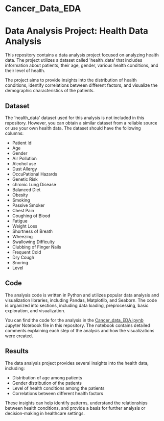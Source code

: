 # Cancer_Data_EDA
# Data Analysis Project: Health Data Analysis

This repository contains a data analysis project focused on analyzing health data. The project utilizes a dataset called 'health_data' that includes information about patients, their age, gender, various health conditions, and their level of health.

The project aims to provide insights into the distribution of health conditions, identify correlations between different factors, and visualize the demographic characteristics of the patients.

## Dataset

The 'health_data' dataset used for this analysis is not included in this repository. However, you can obtain a similar dataset from a reliable source or use your own health data. The dataset should have the following columns:

- Patient Id
- Age
- Gender
- Air Pollution
- Alcohol use
- Dust Allergy
- OccuPational Hazards
- Genetic Risk
- chronic Lung Disease
- Balanced Diet
- Obesity
- Smoking
- Passive Smoker
- Chest Pain
- Coughing of Blood
- Fatigue
- Weight Loss
- Shortness of Breath
- Wheezing
- Swallowing Difficulty
- Clubbing of Finger Nails
- Frequent Cold
- Dry Cough
- Snoring
- Level

## Code

The analysis code is written in Python and utilizes popular data analysis and visualization libraries, including Pandas, Matplotlib, and Seaborn. The code is organized into sections, including data loading, preprocessing, basic exploration, and visualization.

You can find the code for the analysis in the [Cancer_data_EDA.ipynb](Cancer_data_EDA.ipynb) Jupyter Notebook file in this repository. The notebook contains detailed comments explaining each step of the analysis and how the visualizations were created.

## Results

The data analysis project provides several insights into the health data, including:

- Distribution of age among patients
- Gender distribution of the patients
- Level of health conditions among the patients
- Correlations between different health factors

These insights can help identify patterns, understand the relationships between health conditions, and provide a basis for further analysis or decision-making in healthcare settings.

